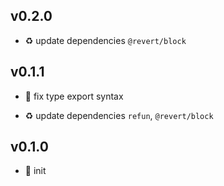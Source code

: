 ## v0.2.0

* ♻️ update dependencies `@revert/block`

## v0.1.1

* 🐞 fix type export syntax

* ♻️ update dependencies `refun`, `@revert/block`

## v0.1.0

* 🐣 init
